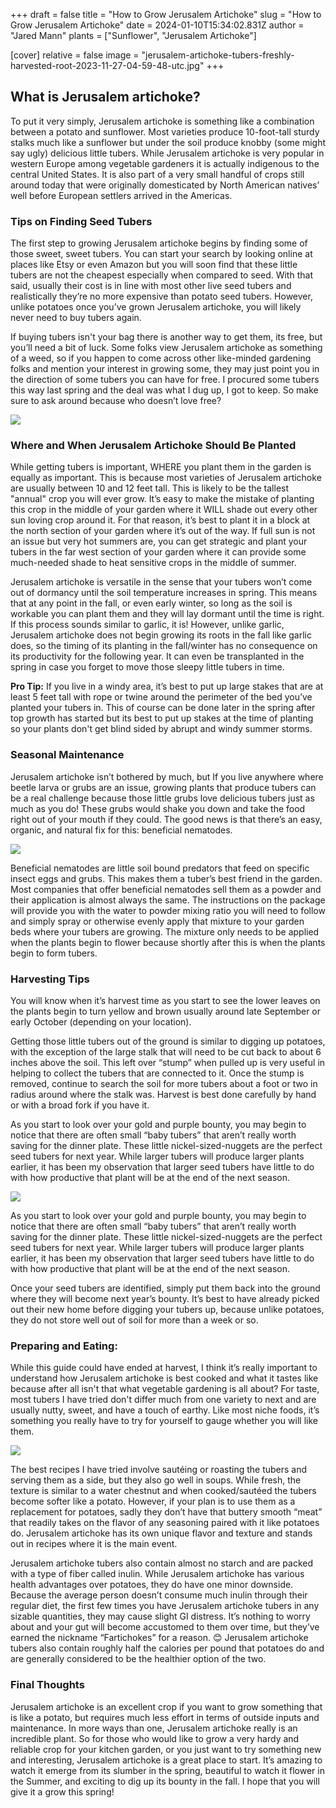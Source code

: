 +++
draft = false
title = "How to Grow Jerusalem Artichoke"
slug = "How to Grow Jerusalem Artichoke"
date = 2024-01-10T15:34:02.831Z
author = "Jared Mann"
plants = ["Sunflower", "Jerusalem Artichoke"]

[cover]
relative = false
image = "jerusalem-artichoke-tubers-freshly-harvested-root-2023-11-27-04-59-48-utc.jpg"
+++
## **What is Jerusalem artichoke?**

To put it very simply, Jerusalem artichoke is something like a combination between a potato and sunflower. Most varieties produce 10-foot-tall sturdy stalks much like a sunflower but under the soil produce knobby (some might say ugly) delicious little tubers. While Jerusalem artichoke is very popular in western Europe among vegetable gardeners it is actually indigenous to the central United States. It is also part of a very small handful of crops still around today that were originally domesticated by North American natives’ well before European settlers arrived in the Americas.

### **Tips on Finding Seed Tubers**

The first step to growing Jerusalem artichoke begins by finding some of those sweet, sweet tubers. You can start your search by looking online at places like Etsy or even Amazon but you will soon find that these little tubers are not the cheapest especially when compared to seed. With that said, usually their cost is in line with most other live seed tubers and realistically they’re no more expensive than potato seed tubers. However, unlike potatoes once you’ve grown Jerusalem artichoke, you will likely never need to buy tubers again. 


If buying tubers isn't your bag there is another way to get them, its free, but you’ll need a bit of luck. Some folks view Jerusalem artichoke as something of a weed, so if you happen to come across other like-minded gardening folks and mention your interest in growing some, they may just point you in the direction of some tubers you can have for free. I procured some tubers this way last spring and the deal was what I dug up, I got to keep. So make sure to ask around because who doesn’t love free?

![](jerusalem-artichoke-tubers-in-hands-sunroot-sunc-2023-11-27-05-14-07-utc.jpg)

### **Where and When** Jerusalem Artichoke **Should Be Planted**

While getting tubers is important, WHERE you plant them in the garden is equally as important. This is because most varieties of Jerusalem artichoke are usually between 10 and 12 feet tall. This is likely to be the tallest "annual" crop you will ever grow. It’s easy to make the mistake of planting this crop in the middle of your garden where it WILL shade out every other sun loving crop around it. For that reason, it’s best to plant it in a block at the north section of your garden where it’s out of the way. If full sun is not an issue but very hot summers are, you can get strategic and plant your tubers in the far west section of your garden where it can provide some much-needed shade to heat sensitive crops in the middle of summer. 


Jerusalem artichoke is versatile in the sense that your tubers won’t come out of dormancy until the soil temperature increases in spring. This means that at any point in the fall, or even early winter, so long as the soil is workable you can plant them and they will lay dormant until the time is right. If this process sounds similar to garlic, it is! However, unlike garlic, Jerusalem artichoke does not begin growing its roots in the fall like garlic does, so the timing of its planting in the fall/winter has no consequence on its productivity for the following year. It can even be transplanted in the spring in case you forget to move those sleepy little tubers in time.


**Pro Tip:** If you live in a windy area, it’s best to put up large stakes that are at least 5 feet tall with rope or twine around the perimeter of the bed you’ve planted your tubers in. This of course can be done later in the spring after top growth has started but its best to put up stakes at the time of planting so your plants don't get blind sided by abrupt and windy summer storms.



### Seasonal Maintenance

Jerusalem artichoke isn’t bothered by much, but If you live anywhere where beetle larva or grubs are an issue, growing plants that produce tubers can be a real challenge because those little grubs love delicious tubers just as much as you do! These grubs would shake you down and take the food right out of your mouth if they could. The good news is that there’s an easy, organic, and natural fix for this: beneficial nematodes. 

![](the-grub-larva-eats-potatoes-selective-focus-2023-11-27-05-05-34-utc.jpg)

Beneficial nematodes are little soil bound predators that feed on specific insect eggs and grubs. This makes them a tuber’s best friend in the garden. Most companies that offer beneficial nematodes sell them as a powder and their application is almost always the same. The instructions on the package will provide you with the water to powder mixing ratio you will need to follow and simply spray or otherwise evenly apply that mixture to your garden beds where your tubers are growing. The mixture only needs to be applied when the plants begin to flower because shortly after this is when the plants begin to form tubers. 

### Harvesting Tips

You will know when it’s harvest time as you start to see the lower leaves on the plants begin to turn yellow and brown usually around late September or early October (depending on your location). 


Getting those little tubers out of the ground is similar to digging up potatoes, with the exception of the large stalk that will need to be cut back to about 6 inches above the soil. This left over “stump” when pulled up is very useful in helping to collect the tubers that are connected to it. Once the stump is removed, continue to search the soil for more tubers about a foot or two in radius around where the stalk was. Harvest is best done carefully by hand or with a broad fork if you have it. 


As you start to look over your gold and purple bounty, you may begin to notice that there are often small “baby tubers” that aren’t really worth saving for the dinner plate. These little nickel-sized-nuggets are the perfect seed tubers for next year. While larger tubers will produce larger plants earlier, it has been my observation that larger seed tubers have little to do with how productive that plant will be at the end of the next season. 

![](jerusalem-artichokes-sachet-and-kitchen-knife-on-2023-11-27-05-10-00-utc.jpg)

As you start to look over your gold and purple bounty, you may begin to notice that there are often small “baby tubers” that aren’t really worth saving for the dinner plate. These little nickel-sized-nuggets are the perfect seed tubers for next year. While larger tubers will produce larger plants earlier, it has been my observation that larger seed tubers have little to do with how productive that plant will be at the end of the next season. 

Once your seed tubers are identified, simply put them back into the ground where they will become next year’s bounty. It’s best to have already picked out their new home before digging your tubers up, because unlike potatoes, they do not store well out of soil for more than a week or so. 

### Preparing and Eating:

While this guide could have ended at harvest, I think it’s really important to understand how Jerusalem artichoke is best cooked and what it tastes like because after all isn't that what vegetable gardening is all about? For taste, most tubers I have tried don't differ much from one variety to next and are usually nutty, sweet, and have a touch of earthy. Like most niche foods, it’s something you really have to try for yourself to gauge whether you will like them. 

![](jerusalem-artichoke-vegetable-autumn-soup-2023-11-27-05-06-38-utc.jpg)

The best recipes I have tried involve sautéing or roasting the tubers and serving them as a side, but they also go well in soups. While fresh, the texture is similar to a water chestnut and when cooked/sautéed the tubers become softer like a potato. However, if your plan is to use them as a replacement for potatoes, sadly they don’t have that buttery smooth “meat” that readily takes on the flavor of any seasoning paired with it like potatoes do. Jerusalem artichoke has its own unique flavor and texture and stands out in recipes where it is the main event. 


Jerusalem artichoke tubers also contain almost no starch and are packed with a type of fiber called inulin. While Jerusalem artichoke has various health advantages over potatoes, they do have one minor downside. Because the average person doesn’t consume much inulin through their regular diet, the first few times you have Jerusalem artichoke tubers in any sizable quantities, they may cause slight GI distress. It’s nothing to worry about and your gut will become accustomed to them over time, but they’ve earned the nickname “Fartichokes” for a reason. 😊 Jerusalem artichoke tubers also contain roughly half the calories per pound that potatoes do and are generally considered to be the healthier option of the two. 

### Final Thoughts

Jerusalem artichoke is an excellent crop if you want to grow something that is like a potato, but requires much less effort in terms of outside inputs and maintenance. In more ways than one, Jerusalem artichoke really is an incredible plant. So for those who would like to grow a very hardy and reliable crop for your kitchen garden, or you just want to try something new and interesting, Jerusalem artichoke is a great place to start. It’s amazing to watch it emerge from its slumber in the spring, beautiful to watch it flower in the Summer, and exciting to dig up its bounty in the fall. I hope that you will give it a grow this spring!
